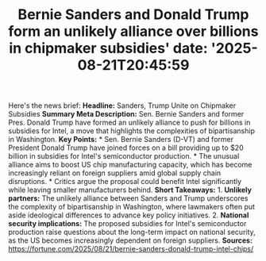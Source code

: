 ﻿---
title: "Bernie Sanders and Donald Trump form an unlikely alliance over billions in chipmaker subsidies'
date: '2025-08-21T20:45:59"
category: "Markets"
summary: ""
slug: "bernie sanders and donald trump form an unlikely alliance ov"
source_urls:
  - "https://fortune.com/2025/08/21/bernie-sanders-donald-trump-intel-chips/"
seo:
  title: "Bernie Sanders and Donald Trump form an unlikely alliance over billions in chipmaker subsidies | Hash n Hedge'
  description: '"
  keywords: ["news", "markets", "brief"]
---
Here's the news brief:  **Headline:** Sanders, Trump Unite on Chipmaker Subsidies  **Summary Meta Description:** Sen. Bernie Sanders and former Pres. Donald Trump have formed an unlikely alliance to push for billions in subsidies for Intel, a move that highlights the complexities of bipartisanship in Washington.  **Key Points:**  * Sen. Bernie Sanders (D-VT) and former President Donald Trump have joined forces on a bill providing up to $20 billion in subsidies for Intel's semiconductor production. * The unusual alliance aims to boost US chip manufacturing capacity, which has become increasingly reliant on foreign suppliers amid global supply chain disruptions. * Critics argue the proposal could benefit Intel significantly while leaving smaller manufacturers behind.  **Short Takeaways:**  1. **Unlikely partners:** The unlikely alliance between Sanders and Trump underscores the complexity of bipartisanship in Washington, where lawmakers often put aside ideological differences to advance key policy initiatives. 2. **National security implications:** The proposed subsidies for Intel's semiconductor production raise questions about the long-term impact on national security, as the US becomes increasingly dependent on foreign suppliers.  **Sources:** https://fortune.com/2025/08/21/bernie-sanders-donald-trump-intel-chips/ 
